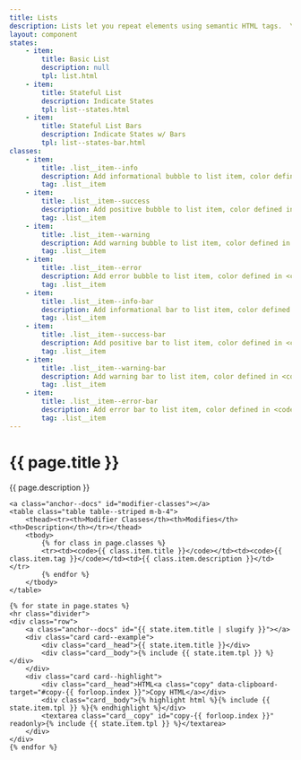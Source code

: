 ```yaml
---
title: Lists
description: Lists let you repeat elements using semantic HTML tags.  You may also indicate state on your list items using the global state names defined in the <code>_colors.scss</code> partial.
layout: component
states:
    - item:
        title: Basic List
        description: null
        tpl: list.html
    - item:
        title: Stateful List
        description: Indicate States
        tpl: list--states.html
    - item:
        title: Stateful List Bars
        description: Indicate States w/ Bars
        tpl: list--states-bar.html
classes:
    - item:
        title: .list__item--info
        description: Add informational bubble to list item, color defined in <code>_colors.scss</code>
        tag: .list__item
    - item:
        title: .list__item--success
        description: Add positive bubble to list item, color defined in <code>_colors.scss</code>
        tag: .list__item
    - item:
        title: .list__item--warning
        description: Add warning bubble to list item, color defined in <code>_colors.scss</code>
        tag: .list__item
    - item:
        title: .list__item--error
        description: Add error bubble to list item, color defined in <code>_colors.scss</code>
        tag: .list__item
    - item:
        title: .list__item--info-bar
        description: Add informational bar to list item, color defined in <code>_colors.scss</code>
        tag: .list__item
    - item:
        title: .list__item--success-bar
        description: Add positive bar to list item, color defined in <code>_colors.scss</code>
        tag: .list__item
    - item:
        title: .list__item--warning-bar
        description: Add warning bar to list item, color defined in <code>_colors.scss</code>
        tag: .list__item
    - item:
        title: .list__item--error-bar
        description: Add error bar to list item, color defined in <code>_colors.scss</code>
        tag: .list__item
---
```

<div class="container content">
    <h1>{{ page.title }}</h1>
    <p class="well">{{ page.description }}</p>

    <a class="anchor--docs" id="modifier-classes"></a>
    <table class="table table--striped m-b-4">
        <thead><tr><th>Modifier Classes</th><th>Modifies</th><th>Description</th></tr></thead>
        <tbody>
            {% for class in page.classes %}
            <tr><td><code>{{ class.item.title }}</code></td><td><code>{{ class.item.tag }}</code></td><td>{{ class.item.description }}</td></tr>
            {% endfor %}
        </tbody>
    </table>

    {% for state in page.states %}
    <hr class="divider">
    <div class="row">
        <a class="anchor--docs" id="{{ state.item.title | slugify }}"></a>
        <div class="card card--example">
            <div class="card__head">{{ state.item.title }}</div>
            <div class="card__body">{% include {{ state.item.tpl }} %}</div>
        </div>
        <div class="card card--highlight">
            <div class="card__head">HTML<a class="copy" data-clipboard-target="#copy-{{ forloop.index }}">Copy HTML</a></div>
            <div class="card__body">{% highlight html %}{% include {{ state.item.tpl }} %}{% endhighlight %}</div>
            <textarea class="card__copy" id="copy-{{ forloop.index }}" readonly>{% include {{ state.item.tpl }} %}</textarea>
        </div>
    </div>
    {% endfor %}
</div>